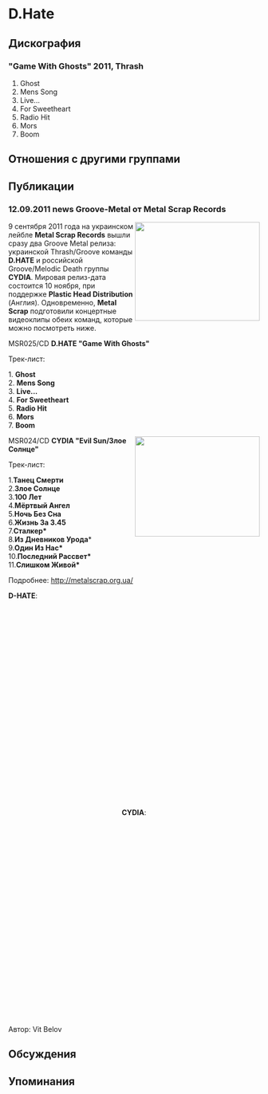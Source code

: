 # D.Hate



## Дискография

### "Game With Ghosts" 2011, Thrash

1. Ghost
2. Mens Song
3. Live...
4. For Sweetheart
5. Radio Hit
6. Mors
7. Boom


## Отношения с другими группами


## Публикации

### 12.09.2011 news Groove-Metal от Metal Scrap Records

<P><IMG height=198 alt="" hspace=0 src="/images/news_rus/2011.09/21001.jpg" width=250 align=right border=0>9 сентября 2011 года на украинском лейбле <STRONG>Metal Scrap Records</STRONG> вышли сразу два Groove Metal релиза: украинской Thrash/Groove команды <STRONG>D.HATE</STRONG> и российской Groove/Melodic Death группы <STRONG>CYDIA</STRONG>. Мировая релиз-дата состоится 10 ноября, при поддержке <STRONG>Plastic Head Distribution</STRONG> (Англия). Одновременно, <STRONG>Metal Scrap</STRONG> подготовили концертные видеоклипы обеих команд, которые можно посмотреть ниже.</P>
<P>MSR025/CD <STRONG>D.HATE "Game With Ghosts"</STRONG></P>
<P>Трек-лист:</P>
<P>1. <STRONG>Ghost<BR></STRONG>2. <STRONG>Mens Song<BR></STRONG>3. <STRONG>Live...<BR></STRONG>4. <STRONG>For Sweetheart</STRONG><BR>5. <STRONG>Radio Hit</STRONG><BR>6. <STRONG>Mors<BR></STRONG>7. <STRONG>Boom</STRONG></P>
<P><IMG height=201 alt="" hspace=0 src="/images/news_rus/2011.09/21002.jpg" width=250 align=right border=0>MSR024/CD <STRONG>CYDIA "Evil Sun/Злое Солнце"</STRONG></P>
<P>Трек-лист:</P>
<P>1.<STRONG>Танец Смерти</STRONG><BR>2.<STRONG>Злое Солнце</STRONG><BR>3.<STRONG>100 Лет<BR></STRONG>4.<STRONG>Мёртвый Ангел</STRONG><BR>5.<STRONG>Ночь Без Сна</STRONG><BR>6.<STRONG>Жизнь За 3.45</STRONG><BR>7.<STRONG>Сталкер*<BR></STRONG>8.<STRONG>Из Дневников Урода</STRONG>*<BR>9.<STRONG>Один Из Нас*<BR></STRONG>10.<STRONG>Последний Рассвет*</STRONG><BR>11.<STRONG>Слишком Живой*</STRONG></P>
<P>Подробнее: <A href="http://metalscrap.org.ua/">http://metalscrap.org.ua/</A></P>
<P><STRONG>D-HATE</STRONG>:</P>
<P>
<CENTER>
<OBJECT style="WIDTH: 640px; HEIGHT: 390px"><PARAM NAME="movie" VALUE="http://www.youtube.com/v/NJ5uIcdf_Sk?version=3"><PARAM NAME="allowFullScreen" VALUE="true"><PARAM NAME="allowScriptAccess" VALUE="always">
<embed src="http://www.youtube.com/v/NJ5uIcdf_Sk?version=3" type="application/x-shockwave-flash" allowfullscreen="true" allowScriptAccess="always" width="640" height="390"></OBJECT>
<P></P>
<P><STRONG>CYDIA</STRONG>:</P>
<P>
<CENTER>
<OBJECT style="WIDTH: 640px; HEIGHT: 390px"><PARAM NAME="movie" VALUE="http://www.youtube.com/v/bmE5xFJT018?version=3"><PARAM NAME="allowFullScreen" VALUE="true"><PARAM NAME="allowScriptAccess" VALUE="always">
<embed src="http://www.youtube.com/v/bmE5xFJT018?version=3" type="application/x-shockwave-flash" allowfullscreen="true" allowScriptAccess="always" width="640" height="390"></OBJECT>
<P></P></CENTER></CENTER>
Автор: Vit Belov


## Обсуждения


## Упоминания


